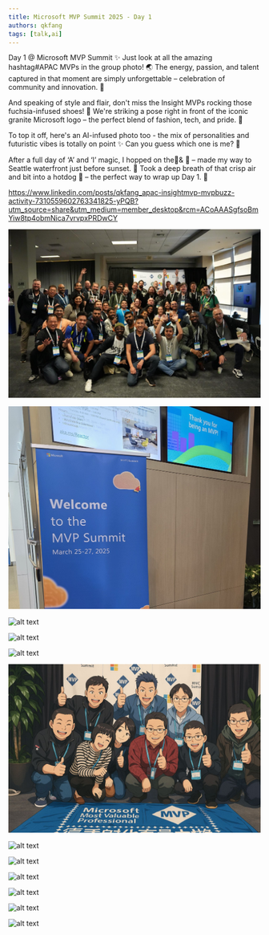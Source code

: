 ```yaml
---
title: Microsoft MVP Summit 2025 - Day 1
authors: qkfang
tags: [talk,ai]
---
```


Day 1 @ Microsoft MVP Summit ✨ Just look at all the amazing hashtag#APAC MVPs in the group photo! 🌏 The energy, passion, and talent captured in that moment are simply unforgettable – celebration of community and innovation. 💫

And speaking of style and flair, don't miss the Insight MVPs rocking those fuchsia-infused shoes! 👟 We're striking a pose right in front of the iconic granite Microsoft logo – the perfect blend of fashion, tech, and pride. 📸

To top it off, here's an AI-infused photo too - the mix of personalities and futuristic vibes is totally on point ✨ Can you guess which one is me? 👀

After a full day of ‘A’ and ‘I’ magic, I hopped on the🚊& 🚌 – made my way to Seattle waterfront just before sunset. 🌇 Took a deep breath of that crisp air and bit into a hotdog 🌭 – the perfect way to wrap up Day 1. 💖


https://www.linkedin.com/posts/qkfang_apac-insightmvp-mvpbuzz-activity-7310559602763341825-yPQB?utm_source=share&utm_medium=member_desktop&rcm=ACoAAASgfsoBmYiw8tp4obmNica7vrvpxPRDwCY



![alt text](images\2025-03-25-microsoft-mvp-summit-2025-day-1-1.png)

![alt text](images\2025-03-25-microsoft-mvp-summit-2025-day-1-2.png)

![alt text](images\2025-03-25-microsoft-mvp-summit-2025-day-1-3.png)

![alt text](images\2025-03-25-microsoft-mvp-summit-2025-day-1-4.png)

![alt text](images\2025-03-25-microsoft-mvp-summit-2025-day-1-5.png)

![alt text](images\2025-03-25-microsoft-mvp-summit-2025-day-1-6.png)

![alt text](images\2025-03-25-microsoft-mvp-summit-2025-day-1-7.png)

![alt text](images\2025-03-25-microsoft-mvp-summit-2025-day-1-8.png)

![alt text](images\2025-03-25-microsoft-mvp-summit-2025-day-1-9.png)

![alt text](images\2025-03-25-microsoft-mvp-summit-2025-day-1-10.png)

![alt text](images\2025-03-25-microsoft-mvp-summit-2025-day-1-11.png)

![alt text](images\2025-03-25-microsoft-mvp-summit-2025-day-1-12.png)














